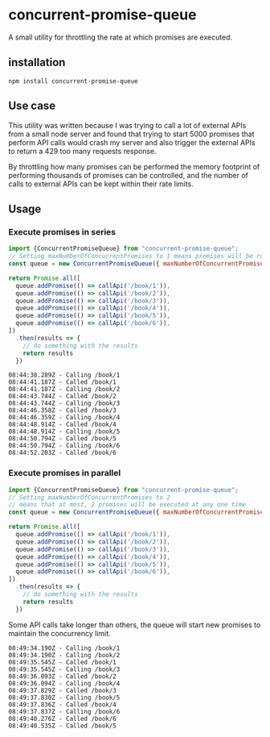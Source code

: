 # concurrent-promise-queue

A small utility for throttling the rate at which promises are executed.

## installation
```shell
npm install concurrent-promise-queue
```

## Use case

This utility was written because I was trying to call a lot of external APIs from a small node server
and found that trying to start 5000 promises that perform API calls would crash my server and also 
trigger the external APIs to return a 429 too many requests response.

By throttling how many promises can be performed the memory footprint of performing thousands of 
promises can be controlled, and the number of calls to external APIs can be kept within their rate limits.

## Usage

### Execute promises in series
```js
import {ConcurrentPromiseQueue} from "concurrent-promise-queue";
// Setting maxNumberOfConcurrentPromises to 1 means promises will be run one after another
const queue = new ConcurrentPromiseQueue({ maxNumberOfConcurrentPromises: 1 });

return Promise.all([
  queue.addPromise(() => callApi('/book/1')),
  queue.addPromise(() => callApi('/book/2')),
  queue.addPromise(() => callApi('/book/3')),
  queue.addPromise(() => callApi('/book/4')),
  queue.addPromise(() => callApi('/book/5')),
  queue.addPromise(() => callApi('/book/6')),
])
  .then(results => {
    // do something with the results
    return results
  })
```

```
08:44:38.289Z - Calling /book/1
08:44:41.187Z - Called /book/1
08:44:41.187Z - Calling /book/2
08:44:43.744Z - Called /book/2
08:44:43.744Z - Calling /book/3
08:44:46.358Z - Called /book/3
08:44:46.359Z - Calling /book/4
08:44:48.914Z - Called /book/4
08:44:48.914Z - Calling /book/5
08:44:50.794Z - Called /book/5
08:44:50.794Z - Calling /book/6
08:44:52.203Z - Called /book/6
```

### Execute promises in parallel
```js
import {ConcurrentPromiseQueue} from "concurrent-promise-queue";
// Setting maxNumberOfConcurrentPromises to 2 
// means that at most, 2 promises will be executed at any one time
const queue = new ConcurrentPromiseQueue({ maxNumberOfConcurrentPromises: 2 });

return Promise.all([
  queue.addPromise(() => callApi('/book/1')),
  queue.addPromise(() => callApi('/book/2')),
  queue.addPromise(() => callApi('/book/3')),
  queue.addPromise(() => callApi('/book/4')),
  queue.addPromise(() => callApi('/book/5')),
  queue.addPromise(() => callApi('/book/6')),
])
  .then(results => {
    // do something with the results
    return results
  })
```
Some API calls take longer than others, the queue will start new promises to maintain the concurrency limit.
```
08:49:34.190Z - Calling /book/1
08:49:34.190Z - Calling /book/2
08:49:35.545Z - Called /book/1
08:49:35.545Z - Calling /book/3
08:49:36.093Z - Called /book/2
08:49:36.094Z - Calling /book/4
08:49:37.829Z - Called /book/3
08:49:37.830Z - Calling /book/5
08:49:37.836Z - Called /book/4
08:49:37.837Z - Calling /book/6
08:49:40.276Z - Called /book/6
08:49:40.535Z - Called /book/5
```
